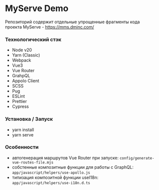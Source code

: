 # MyServe Demo

Репозиторий содержит отдельные упрощенные фрагменты кода проекта MyServe - https://mms.dminc.com/

### Технологический стэк

- Node v20
- Yarn (Classic)
- Webpack
- Vue3
- Vue Router
- GrahpQL
- Appolo Client
- SCSS
- Pug
- ESLint
- Prettier
- Cypress

### Установка / Запуск

- yarn install
- yarn serve

### Особенности

- автогенерация маршрутов Vue Router при запуске: `config/generate-vue-routes-file.mjs`
- собстенные композитные функции для работы с GraphQL: `app/javascript/helpers/use-apollo.js`
- типизация композитной функции useI18n: `app/javascript/helpers/use-i18n.d.ts`
